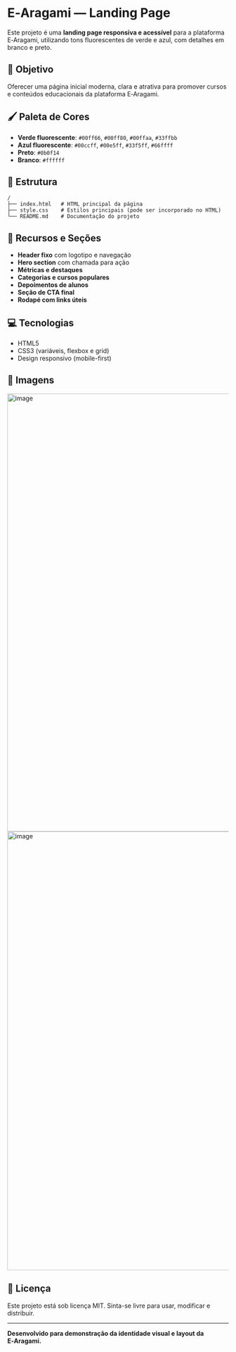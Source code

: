 # E‑Aragami — Landing Page

Este projeto é uma **landing page responsiva e acessível** para a plataforma E‑Aragami, utilizando tons fluorescentes de verde e azul, com detalhes em branco e preto.

## 🎯 Objetivo
Oferecer uma página inicial moderna, clara e atrativa para promover cursos e conteúdos educacionais da plataforma E‑Aragami.

## 🖌️ Paleta de Cores
- **Verde fluorescente**: `#00ff66`, `#00ff80`, `#00ffaa`, `#33ffbb`
- **Azul fluorescente**: `#00ccff`, `#00e5ff`, `#33f5ff`, `#66ffff`
- **Preto**: `#0b0f14`
- **Branco**: `#ffffff`

## 📂 Estrutura
```
/
├── index.html   # HTML principal da página
├── style.css    # Estilos principais (pode ser incorporado no HTML)
└── README.md    # Documentação do projeto
```

## 🚀 Recursos e Seções
- **Header fixo** com logotipo e navegação
- **Hero section** com chamada para ação
- **Métricas e destaques**
- **Categorias e cursos populares**
- **Depoimentos de alunos**
- **Seção de CTA final**
- **Rodapé com links úteis**

## 💻 Tecnologias
- HTML5
- CSS3 (variáveis, flexbox e grid)
- Design responsivo (mobile-first)

## 📸 Imagens
<img width="1844" height="996" alt="image" src="https://github.com/user-attachments/assets/f7e57f78-931a-4433-a748-d572de46e653" />
<img width="1841" height="998" alt="image" src="https://github.com/user-attachments/assets/245bbbd6-dbd2-4583-95a8-abe1421014c6" />


## 📜 Licença
Este projeto está sob licença MIT. Sinta-se livre para usar, modificar e distribuir.

---
**Desenvolvido para demonstração da identidade visual e layout da E‑Aragami.**
